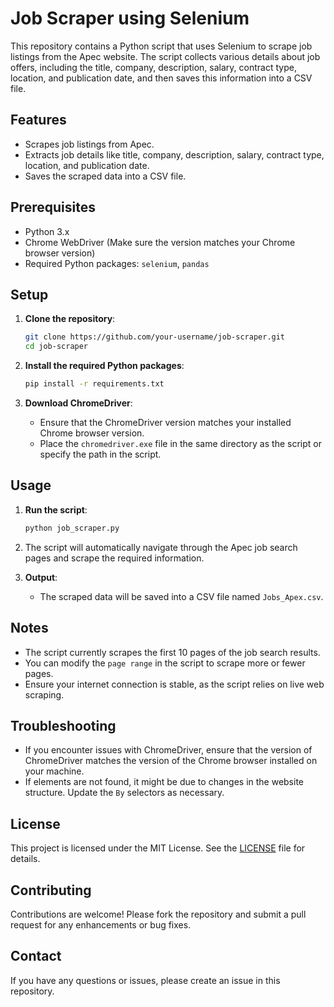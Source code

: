 # Job Scraper using Selenium

This repository contains a Python script that uses Selenium to scrape job listings from the Apec website. The script collects various details about job offers, including the title, company, description, salary, contract type, location, and publication date, and then saves this information into a CSV file.

## Features

- Scrapes job listings from Apec.
- Extracts job details like title, company, description, salary, contract type, location, and publication date.
- Saves the scraped data into a CSV file.

## Prerequisites

- Python 3.x
- Chrome WebDriver (Make sure the version matches your Chrome browser version)
- Required Python packages: `selenium`, `pandas`

## Setup

1. **Clone the repository**:
    ```bash
    git clone https://github.com/your-username/job-scraper.git
    cd job-scraper
    ```

2. **Install the required Python packages**:
    ```bash
    pip install -r requirements.txt
    ```

3. **Download ChromeDriver**:
   - Ensure that the ChromeDriver version matches your installed Chrome browser version.
   - Place the `chromedriver.exe` file in the same directory as the script or specify the path in the script.

## Usage

1. **Run the script**:
    ```bash
    python job_scraper.py
    ```

2. The script will automatically navigate through the Apec job search pages and scrape the required information.

3. **Output**:
   - The scraped data will be saved into a CSV file named `Jobs_Apex.csv`.

## Notes

- The script currently scrapes the first 10 pages of the job search results.
- You can modify the `page range` in the script to scrape more or fewer pages.
- Ensure your internet connection is stable, as the script relies on live web scraping.

## Troubleshooting

- If you encounter issues with ChromeDriver, ensure that the version of ChromeDriver matches the version of the Chrome browser installed on your machine.
- If elements are not found, it might be due to changes in the website structure. Update the `By` selectors as necessary.

## License

This project is licensed under the MIT License. See the [LICENSE](LICENSE) file for details.

## Contributing

Contributions are welcome! Please fork the repository and submit a pull request for any enhancements or bug fixes.

## Contact

If you have any questions or issues, please create an issue in this repository.

